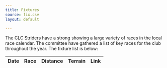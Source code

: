 ```yaml
---
title: Fixtures
source: fix.csv
layout: default

---
```

<!--<div id="output_table_div"></div>-->

<p>The CLC Striders have a strong showing a large variety of races in the local race calendar. 
   The committee have gathered a list of key races for the club throughout the year. 
   The fixture list is below:</p>

<table id="site_data_fixtures">
    <thead>
        <tr>
          <th data-field="Date">Date</th>
          <th data-field="Race">Race</th>
          <th data-field="Distance">Distance</th>
          <th data-field="Terrain">Terrain</th>
		  <th data-field="Link">Link</th>
        </tr>
    </thead>
</table>
